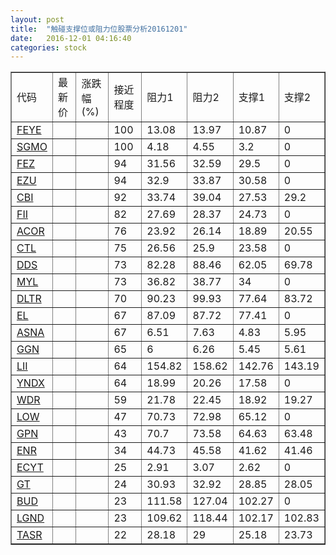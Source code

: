 ```yaml
---
layout: post
title:  "触碰支撑位或阻力位股票分析20161201"
date:   2016-12-01 04:16:40
categories: stock
---
```

<script type="text/javascript">
var stockList = []
stockList.push('gb_feye');
stockList.push('gb_sgmo');
stockList.push('gb_fez');
stockList.push('gb_ezu');
stockList.push('gb_cbi');
stockList.push('gb_fii');
stockList.push('gb_acor');
stockList.push('gb_ctl');
stockList.push('gb_dds');
stockList.push('gb_myl');
stockList.push('gb_dltr');
stockList.push('gb_el');
stockList.push('gb_asna');
stockList.push('gb_ggn');
stockList.push('gb_lii');
stockList.push('gb_yndx');
stockList.push('gb_wdr');
stockList.push('gb_low');
stockList.push('gb_gpn');
stockList.push('gb_enr');
stockList.push('gb_ecyt');
stockList.push('gb_gt');
stockList.push('gb_bud');
stockList.push('gb_lgnd');
stockList.push('gb_tasr');
</script>
<table border="1">
 <tr>
 <td>代码</td>
 <td>最新价</td>
 <td>涨跌幅(%)</td>
 <td>接近程度</td>
 <td>阻力1</td>
 <td>阻力2</td>
 <td>支撑1</td>
 <td>支撑2</td>
</tr>
  <tr id="feye" class="red">
  <td><a href="http://stock.finance.sina.com.cn/usstock/quotes/FEYE.html" target="_blank">FEYE</a></td><td></td><td></td><td>100</td><td>13.08</td><td>13.97</td><td>10.87</td><td>0</td></tr>
  <tr id="sgmo" class="green">
  <td><a href="http://stock.finance.sina.com.cn/usstock/quotes/SGMO.html" target="_blank">SGMO</a></td><td></td><td></td><td>100</td><td>4.18</td><td>4.55</td><td>3.2</td><td>0</td></tr>
  <tr id="fez" class="red">
  <td><a href="http://stock.finance.sina.com.cn/usstock/quotes/FEZ.html" target="_blank">FEZ</a></td><td></td><td></td><td>94</td><td>31.56</td><td>32.59</td><td>29.5</td><td>0</td></tr>
  <tr id="ezu" class="red">
  <td><a href="http://stock.finance.sina.com.cn/usstock/quotes/EZU.html" target="_blank">EZU</a></td><td></td><td></td><td>94</td><td>32.9</td><td>33.87</td><td>30.58</td><td>0</td></tr>
  <tr id="cbi" class="red">
  <td><a href="http://stock.finance.sina.com.cn/usstock/quotes/CBI.html" target="_blank">CBI</a></td><td></td><td></td><td>92</td><td>33.74</td><td>39.04</td><td>27.53</td><td>29.2</td></tr>
  <tr id="fii" class="red">
  <td><a href="http://stock.finance.sina.com.cn/usstock/quotes/FII.html" target="_blank">FII</a></td><td></td><td></td><td>82</td><td>27.69</td><td>28.37</td><td>24.73</td><td>0</td></tr>
  <tr id="acor" class="green">
  <td><a href="http://stock.finance.sina.com.cn/usstock/quotes/ACOR.html" target="_blank">ACOR</a></td><td></td><td></td><td>76</td><td>23.92</td><td>26.14</td><td>18.89</td><td>20.55</td></tr>
  <tr id="ctl" class="green">
  <td><a href="http://stock.finance.sina.com.cn/usstock/quotes/CTL.html" target="_blank">CTL</a></td><td></td><td></td><td>75</td><td>26.56</td><td>25.9</td><td>23.58</td><td>0</td></tr>
  <tr id="dds" class="green">
  <td><a href="http://stock.finance.sina.com.cn/usstock/quotes/DDS.html" target="_blank">DDS</a></td><td></td><td></td><td>73</td><td>82.28</td><td>88.46</td><td>62.05</td><td>69.78</td></tr>
  <tr id="myl" class="red">
  <td><a href="http://stock.finance.sina.com.cn/usstock/quotes/MYL.html" target="_blank">MYL</a></td><td></td><td></td><td>73</td><td>36.82</td><td>38.77</td><td>34</td><td>0</td></tr>
  <tr id="dltr" class="red">
  <td><a href="http://stock.finance.sina.com.cn/usstock/quotes/DLTR.html" target="_blank">DLTR</a></td><td></td><td></td><td>70</td><td>90.23</td><td>99.93</td><td>77.64</td><td>83.72</td></tr>
  <tr id="el" class="green">
  <td><a href="http://stock.finance.sina.com.cn/usstock/quotes/EL.html" target="_blank">EL</a></td><td></td><td></td><td>67</td><td>87.09</td><td>87.72</td><td>77.41</td><td>0</td></tr>
  <tr id="asna" class="green">
  <td><a href="http://stock.finance.sina.com.cn/usstock/quotes/ASNA.html" target="_blank">ASNA</a></td><td></td><td></td><td>67</td><td>6.51</td><td>7.63</td><td>4.83</td><td>5.95</td></tr>
  <tr id="ggn" class="green">
  <td><a href="http://stock.finance.sina.com.cn/usstock/quotes/GGN.html" target="_blank">GGN</a></td><td></td><td></td><td>65</td><td>6</td><td>6.26</td><td>5.45</td><td>5.61</td></tr>
  <tr id="lii" class="red">
  <td><a href="http://stock.finance.sina.com.cn/usstock/quotes/LII.html" target="_blank">LII</a></td><td></td><td></td><td>64</td><td>154.82</td><td>158.62</td><td>142.76</td><td>143.19</td></tr>
  <tr id="yndx" class="green">
  <td><a href="http://stock.finance.sina.com.cn/usstock/quotes/YNDX.html" target="_blank">YNDX</a></td><td></td><td></td><td>64</td><td>18.99</td><td>20.26</td><td>17.58</td><td>0</td></tr>
  <tr id="wdr" class="green">
  <td><a href="http://stock.finance.sina.com.cn/usstock/quotes/WDR.html" target="_blank">WDR</a></td><td></td><td></td><td>59</td><td>21.78</td><td>22.45</td><td>18.92</td><td>19.27</td></tr>
  <tr id="low" class="red">
  <td><a href="http://stock.finance.sina.com.cn/usstock/quotes/LOW.html" target="_blank">LOW</a></td><td></td><td></td><td>47</td><td>70.73</td><td>72.98</td><td>65.12</td><td>0</td></tr>
  <tr id="gpn" class="red">
  <td><a href="http://stock.finance.sina.com.cn/usstock/quotes/GPN.html" target="_blank">GPN</a></td><td></td><td></td><td>43</td><td>70.7</td><td>73.58</td><td>64.63</td><td>63.48</td></tr>
  <tr id="enr" class="green">
  <td><a href="http://stock.finance.sina.com.cn/usstock/quotes/ENR.html" target="_blank">ENR</a></td><td></td><td></td><td>34</td><td>44.73</td><td>45.58</td><td>41.62</td><td>41.46</td></tr>
  <tr id="ecyt" class="green">
  <td><a href="http://stock.finance.sina.com.cn/usstock/quotes/ECYT.html" target="_blank">ECYT</a></td><td></td><td></td><td>25</td><td>2.91</td><td>3.07</td><td>2.62</td><td>0</td></tr>
  <tr id="gt" class="red">
  <td><a href="http://stock.finance.sina.com.cn/usstock/quotes/GT.html" target="_blank">GT</a></td><td></td><td></td><td>24</td><td>30.93</td><td>32.92</td><td>28.85</td><td>28.05</td></tr>
  <tr id="bud" class="green">
  <td><a href="http://stock.finance.sina.com.cn/usstock/quotes/BUD.html" target="_blank">BUD</a></td><td></td><td></td><td>23</td><td>111.58</td><td>127.04</td><td>102.27</td><td>0</td></tr>
  <tr id="lgnd" class="green">
  <td><a href="http://stock.finance.sina.com.cn/usstock/quotes/LGND.html" target="_blank">LGND</a></td><td></td><td></td><td>23</td><td>109.62</td><td>118.44</td><td>102.17</td><td>102.83</td></tr>
  <tr id="tasr" class="red">
  <td><a href="http://stock.finance.sina.com.cn/usstock/quotes/TASR.html" target="_blank">TASR</a></td><td></td><td></td><td>22</td><td>28.18</td><td>29</td><td>25.18</td><td>23.73</td></tr>
</table>
